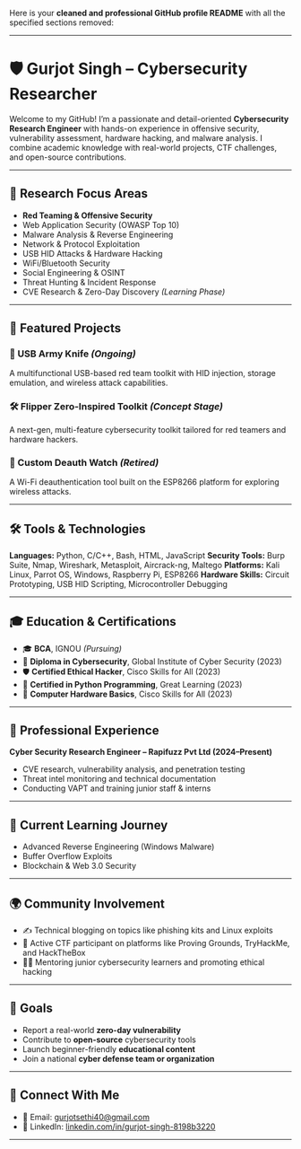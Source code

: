 Here is your **cleaned and professional GitHub profile README** with all the specified sections removed:

---

# 🛡️ Gurjot Singh – Cybersecurity Researcher

Welcome to my GitHub! I’m a passionate and detail-oriented **Cybersecurity Research Engineer** with hands-on experience in offensive security, vulnerability assessment, hardware hacking, and malware analysis. I combine academic knowledge with real-world projects, CTF challenges, and open-source contributions.

---

## 🔬 Research Focus Areas

* **Red Teaming & Offensive Security**
* Web Application Security (OWASP Top 10)
* Malware Analysis & Reverse Engineering
* Network & Protocol Exploitation
* USB HID Attacks & Hardware Hacking
* WiFi/Bluetooth Security
* Social Engineering & OSINT
* Threat Hunting & Incident Response
* CVE Research & Zero-Day Discovery *(Learning Phase)*

---

## 🧪 Featured Projects

### 🔧 USB Army Knife *(Ongoing)*

A multifunctional USB-based red team toolkit with HID injection, storage emulation, and wireless attack capabilities.

### 🛠 Flipper Zero-Inspired Toolkit *(Concept Stage)*

A next-gen, multi-feature cybersecurity toolkit tailored for red teamers and hardware hackers.

### 📡 Custom Deauth Watch *(Retired)*

A Wi-Fi deauthentication tool built on the ESP8266 platform for exploring wireless attacks.

---

## 🛠 Tools & Technologies

**Languages:** Python, C/C++, Bash, HTML, JavaScript
**Security Tools:** Burp Suite, Nmap, Wireshark, Metasploit, Aircrack-ng, Maltego
**Platforms:** Kali Linux, Parrot OS, Windows, Raspberry Pi, ESP8266
**Hardware Skills:** Circuit Prototyping, USB HID Scripting, Microcontroller Debugging

---

## 🎓 Education & Certifications

* 🎓 **BCA**, IGNOU *(Pursuing)*
* 🧪 **Diploma in Cybersecurity**, Global Institute of Cyber Security (2023)
* 🛡 **Certified Ethical Hacker**, Cisco Skills for All (2023)
* 🐍 **Certified in Python Programming**, Great Learning (2023)
* 🧰 **Computer Hardware Basics**, Cisco Skills for All (2023)

---

## 💼 Professional Experience

**Cyber Security Research Engineer – Rapifuzz Pvt Ltd (2024–Present)**

* CVE research, vulnerability analysis, and penetration testing
* Threat intel monitoring and technical documentation
* Conducting VAPT and training junior staff & interns

---

## 🧠 Current Learning Journey

* Advanced Reverse Engineering (Windows Malware)
* Buffer Overflow Exploits
* Blockchain & Web 3.0 Security

---

## 🌍 Community Involvement

* ✍️ Technical blogging on topics like phishing kits and Linux exploits
* 🎯 Active CTF participant on platforms like Proving Grounds, TryHackMe, and HackTheBox
* 👨‍🏫 Mentoring junior cybersecurity learners and promoting ethical hacking

---

## 🎯 Goals

* Report a real-world **zero-day vulnerability**
* Contribute to **open-source** cybersecurity tools
* Launch beginner-friendly **educational content**
* Join a national **cyber defense team or organization**

---

## 🔗 Connect With Me

* 📧 Email: [gurjotsethi40@gmail.com](mailto:gurjotsethi40@gmail.com)
* 💼 LinkedIn: [linkedin.com/in/gurjot-singh-8198b3220](https://www.linkedin.com/in/gurjot-singh-8198b3220)

---

